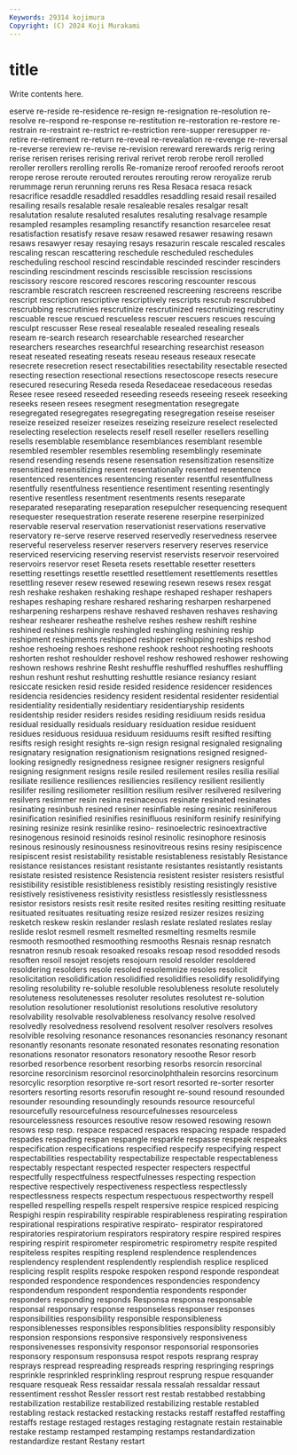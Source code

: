 ```yaml
---
Keywords: 29314 kojimura
Copyright: (C) 2024 Koji Murakami
---
```


# title

Write contents here.



eserve re-reside
re-residence re-resign re-resignation re-resolution re-resolve re-respond re-response re-restitution re-restoration re-restore
re-restrain re-restraint re-restrict re-restriction rere-supper reresupper re-retire re-retirement re-return re-reveal
re-revealation re-revenge re-reversal re-reverse rereview re-revise re-revision rereward rerewards rerig
rering rerise rerisen rerises rerising rerival rerivet rerob rerobe reroll
rerolled reroller rerollers rerolling rerolls Re-romanize reroof reroofed reroofs reroot
rerope rerose reroute rerouted reroutes rerouting rerow reroyalize rerub rerummage
rerun rerunning reruns res Resa Resaca resaca resack resacrifice resaddle
resaddled resaddles resaddling resaid resail resailed resailing resails resalable resale
resaleable resales resalgar resalt resalutation resalute resaluted resalutes resaluting resalvage
resample resampled resamples resampling resanctify resanction resarcelee resat resatisfaction resatisfy
resave resaw resawed resawer resawing resawn resaws resawyer resay resaying
resays resazurin rescale rescaled rescales rescaling rescan rescattering reschedule rescheduled
reschedules rescheduling reschool rescind rescindable rescinded rescinder rescinders rescinding rescindment
rescinds rescissible rescission rescissions rescissory rescore rescored rescores rescoring rescounter
rescous rescramble rescratch rescreen rescreened rescreening rescreens rescribe rescript rescription
rescriptive rescriptively rescripts rescrub rescrubbed rescrubbing rescrutinies rescrutinize rescrutinized rescrutinizing
rescrutiny rescuable rescue rescued rescueless rescuer rescuers rescues rescuing resculpt
rescusser Rese reseal resealable resealed resealing reseals reseam re-search research
researchable researched researcher researchers researches researchful researching researchist reseason reseat
reseated reseating reseats reseau reseaus reseaux resecate resecrete resecretion resect
resectabilities resectability resectable resected resecting resection resectional resections resectoscope resects
resecure resecured resecuring Reseda reseda Resedaceae resedaceous resedas Resee resee
reseed reseeded reseeding reseeds reseeing reseek reseeking reseeks reseen resees
resegment resegmentation resegregate resegregated resegregates resegregating resegregation reseise reseiser reseize
reseized reseizer reseizes reseizing reseizure reselect reselected reselecting reselection reselects
reself resell reseller resellers reselling resells resemblable resemblance resemblances resemblant
resemble resembled resembler resembles resembling resemblingly reseminate resend resending resends
resene resensation resensitization resensitize resensitized resensitizing resent resentationally resented resentence
resentenced resentences resentencing resenter resentful resentfullness resentfully resentfulness resentience resentiment
resenting resentingly resentive resentless resentment resentments resents reseparate reseparated reseparating
reseparation resepulcher resequencing resequent resequester resequestration reserate reserene reserpine reserpinized
reservable reserval reservation reservationist reservations reservative reservatory re-serve reserve reserved
reservedly reservedness reservee reserveful reserveless reserver reservers reservery reserves reservice
reserviced reservicing reserving reservist reservists reservoir reservoired reservoirs reservor reset
Reseta resets resettable resetter resetters resetting resettings resettle resettled resettlement
resettlements resettles resettling resever resew resewed resewing resewn resews resex
resgat resh reshake reshaken reshaking reshape reshaped reshaper reshapers reshapes
reshaping reshare reshared resharing resharpen resharpened resharpening resharpens reshave reshaved
reshaven reshaves reshaving reshear reshearer resheathe reshelve reshes reshew reshift
reshine reshined reshines reshingle reshingled reshingling reshining reship reshipment reshipments
reshipped reshipper reshipping reships reshod reshoe reshoeing reshoes reshone reshook
reshoot reshooting reshoots reshorten reshot reshoulder reshovel reshow reshowed reshower
reshowing reshown reshows reshrine Resht reshuffle reshuffled reshuffles reshuffling reshun
reshunt reshut reshutting reshuttle resiance resiancy resiant resiccate resicken resid
reside resided residence residencer residences residencia residencies residency resident residental
residenter residential residentiality residentially residentiary residentiaryship residents residentship resider residers
resides residing residiuum resids residua residual residually residuals residuary residuation
residue residuent residues residuous residuua residuum residuums resift resifted resifting
resifts resigh resight resights re-sign resign resignal resignaled resignaling resignatary
resignation resignationism resignations resigned resigned-looking resignedly resignedness resignee resigner resigners
resignful resigning resignment resigns resile resiled resilement resiles resilia resilial
resiliate resilience resiliences resiliencies resiliency resilient resiliently resilifer resiling resiliometer
resilition resilium resilver resilvered resilvering resilvers resimmer resin resina resinaceous
resinate resinated resinates resinating resinbush resined resiner resinfiable resing resinic
resiniferous resinification resinified resinifies resinifluous resiniform resinify resinifying resining resinize
resink resinlike resino- resinoelectric resinoextractive resinogenous resinoid resinoids resinol resinolic
resinophore resinosis resinous resinously resinousness resinovitreous resins resiny resipiscence resipiscent
resist resistability resistable resistableness resistably Resistance resistance resistances resistant resistante
resistantes resistantly resistants resistate resisted resistence Resistencia resistent resister resisters
resistful resistibility resistible resistibleness resistibly resisting resistingly resistive resistively resistiveness
resistivity resistless resistlessly resistlessness resistor resistors resists resit resite resited
resites resiting resitting resituate resituated resituates resituating resize resized resizer
resizes resizing resketch reskew reskin reslander reslash reslate reslated reslates
reslay reslide reslot resmell resmelt resmelted resmelting resmelts resmile resmooth
resmoothed resmoothing resmooths Resnais resnap resnatch resnatron resnub resoak resoaked
resoaks resoap resod resodded resods resoften resoil resojet resojets resojourn
resold resolder resoldered resoldering resolders resole resoled resolemnize resoles resolicit
resolicitation resolidification resolidified resolidifies resolidify resolidifying resoling resolubility re-soluble resoluble
resolubleness resolute resolutely resoluteness resolutenesses resoluter resolutes resolutest re-solution resolution
resolutioner resolutionist resolutions resolutive resolutory resolvability resolvable resolvableness resolvancy resolve
resolved resolvedly resolvedness resolvend resolvent resolver resolvers resolves resolvible resolving
resonance resonances resonancies resonancy resonant resonantly resonants resonate resonated resonates
resonating resonation resonations resonator resonators resonatory resoothe Resor resorb resorbed
resorbence resorbent resorbing resorbs resorcin resorcinal resorcine resorcinism resorcinol resorcinolphthalein
resorcins resorcinum resorcylic resorption resorptive re-sort resort resorted re-sorter resorter
resorters resorting resorts resorufin resought re-sound resound resounded resounder resounding
resoundingly resounds resource resourceful resourcefully resourcefulness resourcefulnesses resourceless resourcelessness resources
resoutive resow resowed resowing resown resows resp resp. respace respaced
respaces respacing respade respaded respades respading respan respangle resparkle respasse
respeak respeaks respecification respecifications respecified respecify respecifying respect respectabilities respectability
respectabilize respectable respectableness respectably respectant respected respecter respecters respectful respectfully
respectfulness respectfulnesses respecting respection respective respectively respectiveness respectless respectlessly respectlessness
respects respectum respectuous respectworthy respell respelled respelling respells respelt respersive
respice respiced respicing Respighi respin respirability respirable respirableness respirating respiration
respirational respirations respirative respirato- respirator respiratored respiratories respiratorium respirators respiratory
respire respired respires respiring respirit respirometer respirometric respirometry respite respited
respiteless respites respiting resplend resplendence resplendences resplendency resplendent resplendently resplendish
resplice respliced resplicing resplit resplits respoke respoken respond responde respondeat
responded respondence respondences respondencies respondency respondendum respondent respondentia respondents responder
responders responding responds Responsa responsa responsable responsal responsary response responseless
responser responses responsibilities responsibility responsible responsibleness responsiblenesses responsibles responsiblities responsiblity
responsibly responsion responsions responsive responsively responsiveness responsivenesses responsivity responsor responsorial
responsories responsory responsum responsusa respot respots resprang respray resprays respread
respreading respreads respring respringing resprings resprinkle resprinkled resprinkling resprout resprung
respue resquander resquare resqueak Ress ressaidar ressala ressalah ressaldar ressaut
ressentiment resshot Ressler ressort rest restab restabbed restabbing restabilization restabilize
restabilized restabilizing restable restabled restabling restack restacked restacking restacks restaff
restaffed restaffing restaffs restage restaged restages restaging restagnate restain restainable
restake restamp restamped restamping restamps restandardization restandardize restant Restany restart
